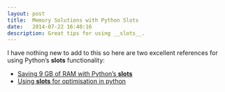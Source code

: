 ```yaml
---
layout: post
title:  Memory Solutions with Python Slots
date:   2014-07-22 16:40:16
description: Great tips for using __slots__.
---
```


I have nothing new to add to this so here are two excellent references for using Python’s __slots__ functionality:
* [Saving 9 GB of RAM with Python’s __slots__](http://tech.oyster.com/save-ram-with-python-slots/)
* [Using __slots__ for optimisation in python](http://dev.svetlyak.ru/using-slots-for-optimisation-in-python-en/)